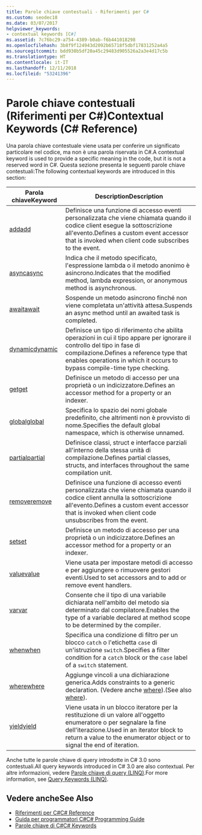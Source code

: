 ```yaml
---
title: Parole chiave contestuali - Riferimenti per C#
ms.custom: seodec18
ms.date: 03/07/2017
helpviewer_keywords:
- contextual keywords [C#]
ms.assetid: 7c76bc29-a754-4389-b0ab-f6b441018298
ms.openlocfilehash: 3b8f9f124943d2092b65718f5dbf17831252a4a5
ms.sourcegitcommit: bdd930b5df20a45c29483d905526a2a3e4d17c5b
ms.translationtype: HT
ms.contentlocale: it-IT
ms.lasthandoff: 12/11/2018
ms.locfileid: "53241396"
---
```

# <a name="contextual-keywords-c-reference"></a><span data-ttu-id="a1077-102">Parole chiave contestuali (Riferimenti per C#)</span><span class="sxs-lookup"><span data-stu-id="a1077-102">Contextual Keywords (C# Reference)</span></span>
<span data-ttu-id="a1077-103">Una parola chiave contestuale viene usata per conferire un significato particolare nel codice, ma non è una parola riservata in C#.</span><span class="sxs-lookup"><span data-stu-id="a1077-103">A contextual keyword is used to provide a specific meaning in the code, but it is not a reserved word in C#.</span></span> <span data-ttu-id="a1077-104">Questa sezione presenta le seguenti parole chiave contestuali:</span><span class="sxs-lookup"><span data-stu-id="a1077-104">The following contextual keywords are introduced in this section:</span></span>  
  
|<span data-ttu-id="a1077-105">Parola chiave</span><span class="sxs-lookup"><span data-stu-id="a1077-105">Keyword</span></span>|<span data-ttu-id="a1077-106">Description</span><span class="sxs-lookup"><span data-stu-id="a1077-106">Description</span></span>|  
|-------------|-----------------|  
|[<span data-ttu-id="a1077-107">add</span><span class="sxs-lookup"><span data-stu-id="a1077-107">add</span></span>](../../../csharp/language-reference/keywords/add.md)|<span data-ttu-id="a1077-108">Definisce una funzione di accesso eventi personalizzata che viene chiamata quando il codice client esegue la sottoscrizione all'evento.</span><span class="sxs-lookup"><span data-stu-id="a1077-108">Defines a custom event accessor that is invoked when client code subscribes to the event.</span></span>|  
|[<span data-ttu-id="a1077-109">async</span><span class="sxs-lookup"><span data-stu-id="a1077-109">async</span></span>](../../../csharp/language-reference/keywords/async.md)|<span data-ttu-id="a1077-110">Indica che il metodo specificato, l'espressione lambda o il metodo anonimo è asincrono.</span><span class="sxs-lookup"><span data-stu-id="a1077-110">Indicates that the modified method, lambda expression, or anonymous method is asynchronous.</span></span>|  
|[<span data-ttu-id="a1077-111">await</span><span class="sxs-lookup"><span data-stu-id="a1077-111">await</span></span>](../../../csharp/language-reference/keywords/await.md)|<span data-ttu-id="a1077-112">Sospende un metodo asincrono finché non viene completata un'attività attesa.</span><span class="sxs-lookup"><span data-stu-id="a1077-112">Suspends an async method until an awaited task is completed.</span></span>|  
|[<span data-ttu-id="a1077-113">dynamic</span><span class="sxs-lookup"><span data-stu-id="a1077-113">dynamic</span></span>](../../../csharp/language-reference/keywords/dynamic.md)|<span data-ttu-id="a1077-114">Definisce un tipo di riferimento che abilita operazioni in cui il tipo appare per ignorare il controllo del tipo in fase di compilazione.</span><span class="sxs-lookup"><span data-stu-id="a1077-114">Defines a reference type that enables operations in which it occurs to bypass compile-time type checking.</span></span>|  
|[<span data-ttu-id="a1077-115">get</span><span class="sxs-lookup"><span data-stu-id="a1077-115">get</span></span>](../../../csharp/language-reference/keywords/get.md)|<span data-ttu-id="a1077-116">Definisce un metodo di accesso per una proprietà o un indicizzatore.</span><span class="sxs-lookup"><span data-stu-id="a1077-116">Defines an accessor method for a property or an indexer.</span></span>|  
|[<span data-ttu-id="a1077-117">global</span><span class="sxs-lookup"><span data-stu-id="a1077-117">global</span></span>](../../../csharp/language-reference/keywords/global.md)|<span data-ttu-id="a1077-118">Specifica lo spazio dei nomi globale predefinito, che altrimenti non è provvisto di nome.</span><span class="sxs-lookup"><span data-stu-id="a1077-118">Specifies the default global namespace, which is otherwise unnamed.</span></span>|  
|[<span data-ttu-id="a1077-119">partial</span><span class="sxs-lookup"><span data-stu-id="a1077-119">partial</span></span>](../../../csharp/language-reference/keywords/partial-type.md)|<span data-ttu-id="a1077-120">Definisce classi, struct e interfacce parziali all'interno della stessa unità di compilazione.</span><span class="sxs-lookup"><span data-stu-id="a1077-120">Defines partial classes, structs, and interfaces throughout the same compilation unit.</span></span>|  
|[<span data-ttu-id="a1077-121">remove</span><span class="sxs-lookup"><span data-stu-id="a1077-121">remove</span></span>](../../../csharp/language-reference/keywords/remove.md)|<span data-ttu-id="a1077-122">Definisce una funzione di accesso eventi personalizzata che viene chiamata quando il codice client annulla la sottoscrizione all'evento.</span><span class="sxs-lookup"><span data-stu-id="a1077-122">Defines a custom event accessor that is invoked when client code unsubscribes from the event.</span></span>|  
|[<span data-ttu-id="a1077-123">set</span><span class="sxs-lookup"><span data-stu-id="a1077-123">set</span></span>](../../../csharp/language-reference/keywords/set.md)|<span data-ttu-id="a1077-124">Definisce un metodo di accesso per una proprietà o un indicizzatore.</span><span class="sxs-lookup"><span data-stu-id="a1077-124">Defines an accessor method for a property or an indexer.</span></span>|  
|[<span data-ttu-id="a1077-125">value</span><span class="sxs-lookup"><span data-stu-id="a1077-125">value</span></span>](../../../csharp/language-reference/keywords/value.md)|<span data-ttu-id="a1077-126">Viene usata per impostare metodi di accesso e per aggiungere o rimuovere gestori eventi.</span><span class="sxs-lookup"><span data-stu-id="a1077-126">Used to set accessors and to add or remove event handlers.</span></span>|  
|[<span data-ttu-id="a1077-127">var</span><span class="sxs-lookup"><span data-stu-id="a1077-127">var</span></span>](../../../csharp/language-reference/keywords/var.md)|<span data-ttu-id="a1077-128">Consente che il tipo di una variabile dichiarata nell'ambito del metodo sia determinato dal compilatore.</span><span class="sxs-lookup"><span data-stu-id="a1077-128">Enables the type of a variable declared at method scope to be determined by the compiler.</span></span>|  
|[<span data-ttu-id="a1077-129">when</span><span class="sxs-lookup"><span data-stu-id="a1077-129">when</span></span>](when.md)|<span data-ttu-id="a1077-130">Specifica una condizione di filtro per un blocco `catch` o l'etichetta `case` di un'istruzione `switch`.</span><span class="sxs-lookup"><span data-stu-id="a1077-130">Specifies a filter condition for a `catch` block or the `case` label of a `switch` statement.</span></span>|
|[<span data-ttu-id="a1077-131">where</span><span class="sxs-lookup"><span data-stu-id="a1077-131">where</span></span>](../../../csharp/language-reference/keywords/where-generic-type-constraint.md)|<span data-ttu-id="a1077-132">Aggiunge vincoli a una dichiarazione generica.</span><span class="sxs-lookup"><span data-stu-id="a1077-132">Adds constraints to a generic declaration.</span></span> <span data-ttu-id="a1077-133">(Vedere anche [where](../../../csharp/language-reference/keywords/where-clause.md)).</span><span class="sxs-lookup"><span data-stu-id="a1077-133">(See also [where](../../../csharp/language-reference/keywords/where-clause.md)).</span></span>|  
|[<span data-ttu-id="a1077-134">yield</span><span class="sxs-lookup"><span data-stu-id="a1077-134">yield</span></span>](../../../csharp/language-reference/keywords/yield.md)|<span data-ttu-id="a1077-135">Viene usata in un blocco iteratore per la restituzione di un valore all'oggetto enumeratore o per segnalare la fine dell'iterazione.</span><span class="sxs-lookup"><span data-stu-id="a1077-135">Used in an iterator block to return a value to the enumerator object or to signal the end of iteration.</span></span>|  
  
 <span data-ttu-id="a1077-136">Anche tutte le parole chiave di query introdotte in C# 3.0 sono contestuali.</span><span class="sxs-lookup"><span data-stu-id="a1077-136">All query keywords introduced in C# 3.0 are also contextual.</span></span> <span data-ttu-id="a1077-137">Per altre informazioni, vedere [Parole chiave di query (LINQ)](../../../csharp/language-reference/keywords/query-keywords.md).</span><span class="sxs-lookup"><span data-stu-id="a1077-137">For more information, see [Query Keywords (LINQ)](../../../csharp/language-reference/keywords/query-keywords.md).</span></span>  
  
## <a name="see-also"></a><span data-ttu-id="a1077-138">Vedere anche</span><span class="sxs-lookup"><span data-stu-id="a1077-138">See Also</span></span>

- [<span data-ttu-id="a1077-139">Riferimenti per C#</span><span class="sxs-lookup"><span data-stu-id="a1077-139">C# Reference</span></span>](../../../csharp/language-reference/index.md)  
- [<span data-ttu-id="a1077-140">Guida per programmatori C#</span><span class="sxs-lookup"><span data-stu-id="a1077-140">C# Programming Guide</span></span>](../../../csharp/programming-guide/index.md)  
- [<span data-ttu-id="a1077-141">Parole chiave di C#</span><span class="sxs-lookup"><span data-stu-id="a1077-141">C# Keywords</span></span>](../../../csharp/language-reference/keywords/index.md)
